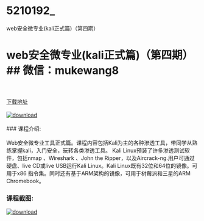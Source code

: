 # 5210192_
web安全微专业(kali正式篇)（第四期）
# web安全微专业(kali正式篇)（第四期）## 微信：mukewang8
<br/></br>[下载地址](http://www.36tz.cn/article/5210192 "下载地址")
<br/></br>[![download](http://36tz.cn/muke_img/2020_02_1-35-300x137.png "下载地址")](http://www.36tz.cn/article/5210192 "下载地址")
<br/></br>### 课程介绍:<br/></br>Web安全微专业工具正式篇。课程内容包括Kali为主的各种渗透工具，带同学从熟练掌握kali，入门安全，玩转各类渗透工具。
Kali Linux预装了许多渗透测试软件，包括nmap 、Wireshark 、John the Ripper，以及Aircrack-ng.用户可通过硬盘、live CD或live USB运行Kali Linux。Kali Linux既有32位和64位的镜像。可用于x86 指令集。同时还有基于ARM架构的镜像，可用于树莓派和三星的ARM Chromebook。

### 课程截图:
[![download](http://36tz.cn/muke_img/2020_02_11-33.png "下载地址")](http://www.36tz.cn/article/5210192 "下载地址")
